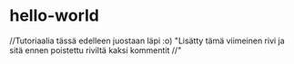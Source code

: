 # hello-world
//Tutoriaalia tässä edelleen juostaan läpi :o)
"Lisätty tämä viimeinen rivi ja sitä ennen poistettu riviltä kaksi kommentit //"
